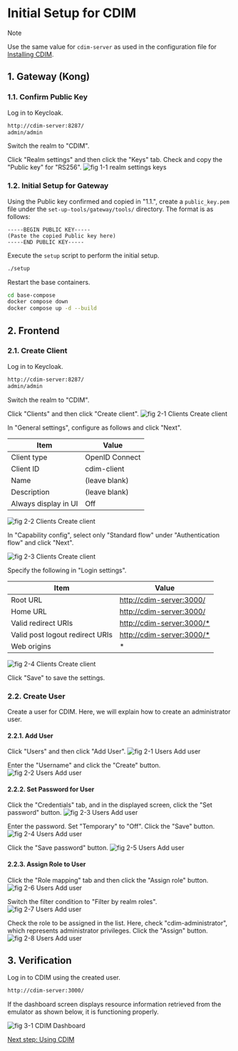 # Initial Setup for CDIM

> [!NOTE]
> Use the same value for `cdim-server` as used in the configuration file for [Installing CDIM](../install/install.md).

## 1. Gateway (Kong)

### 1.1. Confirm Public Key

Log in to Keycloak.

```sh
http://cdim-server:8287/
admin/admin
```

Switch the realm to "CDIM".

Click "Realm settings" and then click the "Keys" tab. Check and copy the "Public key" for "RS256".
![fig 1-1 realm settings keys](img/key.png)

### 1.2. Initial Setup for Gateway

Using the Public key confirmed and copied in "1.1.", create a `public_key.pem` file under the `set-up-tools/gateway/tools/` directory. The format is as follows:

```txt:public_key.pem
-----BEGIN PUBLIC KEY-----
(Paste the copied Public key here)
-----END PUBLIC KEY-----
```

Execute the `setup` script to perform the initial setup.

```sh
./setup
```

Restart the base containers.

```sh
cd base-compose
docker compose down
docker compose up -d --build
```

## 2. Frontend

### 2.1. Create Client

Log in to Keycloak.

```sh
http://cdim-server:8287/
admin/admin
```

Switch the realm to "CDIM".

Click "Clients" and then click "Create client".
![fig 2-1 Clients Create client](img/add_client1.png)

In "General settings", configure as follows and click "Next".

| Item | Value |
|---|---|
| Client type | OpenID Connect |
| Client ID | cdim-client |
| Name | (leave blank) |
| Description | (leave blank) |
| Always display in UI | Off |

![fig 2-2 Clients Create client](img/add_client2.png)

In "Capability config", select only "Standard flow" under "Authentication flow" and click "Next".

![fig 2-3 Clients Create client](img/add_client3.png)

Specify the following in "Login settings".

| Item | Value |
|------|------|
|Root URL| <http://cdim-server:3000/>  |
|Home URL| <http://cdim-server:3000/>  |
|Valid redirect URIs| <http://cdim-server:3000/*> |
|Valid post logout redirect URIs| <http://cdim-server:3000/*> |
|Web origins| * |

![fig 2-4 Clients Create client](img/add_client4.png)

Click "Save" to save the settings.

### 2.2. Create User

Create a user for CDIM. Here, we will explain how to create an administrator user.

#### 2.2.1. Add User

Click "Users" and then click "Add User".
![fig 2-1 Users Add user](img/add_user1.png)

Enter the "Username" and click the "Create" button.
![fig 2-2 Users Add user](img/add_user2.png)

#### 2.2.2. Set Password for User

Click the "Credentials" tab, and in the displayed screen, click the "Set password" button.
![fig 2-3 Users Add user](img/add_user3.png)

Enter the password. Set "Temporary" to "Off". Click the "Save" button.
![fig 2-4 Users Add user](img/add_user4.png)

Click the "Save password" button.
![fig 2-5 Users Add user](img/add_user5.png)

#### 2.2.3. Assign Role to User

Click the "Role mapping" tab and then click the "Assign role" button.
![fig 2-6 Users Add user](img/add_user6.png)

Switch the filter condition to "Filter by realm roles".
![fig 2-7 Users Add user](img/add_user7.png)

Check the role to be assigned in the list. Here, check "cdim-administrator", which represents administrator privileges. Click the "Assign" button.
![fig 2-8 Users Add user](img/add_user8.png)

## 3. Verification

Log in to CDIM using the created user.

```sh
http://cdim-server:3000/
```

If the dashboard screen displays resource information retrieved from the emulator as shown below, it is functioning properly.

![fig 3-1 CDIM Dashboard](img/cdim_dashboard.png)

[Next step: Using CDIM](../use/use.md)
